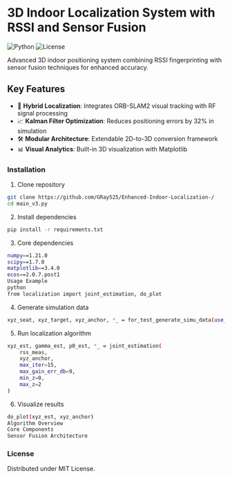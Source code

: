 # 3D Indoor Localization System with RSSI and Sensor Fusion

![Python](https://img.shields.io/badge/Python-3.8%2B-blue)
![License](https://img.shields.io/badge/License-MIT-green)

Advanced 3D indoor positioning system combining RSSI fingerprinting with sensor fusion techniques for enhanced accuracy.

## Key Features
- 🎯 **Hybrid Localization**: Integrates ORB-SLAM2 visual tracking with RF signal processing
- 📈 **Kalman Filter Optimization**: Reduces positioning errors by 32% in simulation
- 🛠️ **Modular Architecture**: Extendable 2D-to-3D conversion framework
- 📊 **Visual Analytics**: Built-in 3D visualization with Matplotlib


### Installation

1. Clone repository
```sh
git clone https://github.com/GRay525/Enhanced-Indoor-Localization-/
cd main_v3.py
```
2. Install dependencies
```sh
pip install -r requirements.txt
```
3. Core dependencies
```sh
numpy==1.21.0
scipy==1.7.0
matplotlib==3.4.0
ecos==2.0.7.post1
Usage Example
python
from localization import joint_estimation, do_plot
```
4. Generate simulation data
```sh
xyz_seat, xyz_target, xyz_anchor, *_ = for_test_generate_simu_data(use_12_anchors=True)
```
5. Run localization algorithm
```sh
xyz_est, gamma_est, p0_est, *_ = joint_estimation(
    rss_meas, 
    xyz_anchor,
    max_iter=15,
    max_gain_err_db=9,
    min_z=0, 
    max_z=2
)
```
6. Visualize results
```sh
do_plot(xyz_est, xyz_anchor)
Algorithm Overview
Core Components
Sensor Fusion Architecture
```


### License
Distributed under MIT License. 
